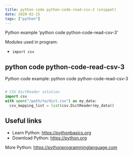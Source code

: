 ```yaml
---
title: python code python-code-read-csv-3 (snippet)
date: 2020-02-15
tags: ["python"]
---
```

Python example 'python code python-code-read-csv-3'


Modules used in program: 
* `import csv`

## python code python-code-read-csv-3

Python code example: python code python-code-read-csv-3

```python

# CSV DictReader solution
import csv
with open("/path/to/dict.csv") as my_data: 
  csv_mapping_list = list(csv.DictReader(my_data))


```

## Useful links

- Learn Python: https://pythonbasics.org
- Download Python: https://python.org

More Python: https://pythonprogramminglanguage.com
